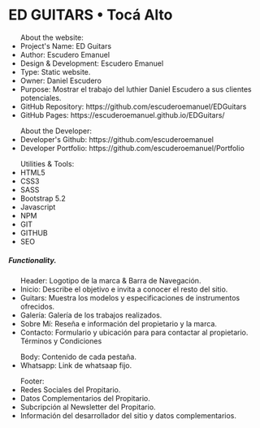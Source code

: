<h1> ED GUITARS • Tocá Alto </h1>

<ul> About the website: 

  <li> Project's Name: ED Guitars </li>
  <li> Author: Escudero Emanuel </li>
  <li> Design & Development: Escudero Emanuel </li>
  <li> Type: Static website. </li>
  <li> Owner: Daniel Escudero </li>
  <li> Purpose: Mostrar el trabajo del luthier Daniel Escudero a sus clientes potenciales. </li>
  <li> GitHub Repository: https://github.com/escuderoemanuel/EDGuitars </li>
  <li> GitHub Pages: https://escuderoemanuel.github.io/EDGuitars/ </li>
</ul>

<ul> About the Developer:

  <li> Developer's Github: https://github.com/escuderoemanuel </li>
  <li> Developer Portfolio: https://github.com/escuderoemanuel/Portfolio </li>
</ul>

<ul> Utilities & Tools: 

  <li> HTML5 </li>
  <li> CSS3 </li>
  <li> SASS </li>
  <li> Bootstrap 5.2 </li>
  <li> Javascript </li>
  <li> NPM </li>
  <li> GIT </li>
  <li> GITHUB </li>
  <li> SEO </li>
</ul>


<h5> Functionality. </h5>

  <ul>Header: Logotipo de la marca & Barra de Navegación.
    <li> Inicio: Describe el objetivo e invita a conocer el resto del sitio. </li>
    <li> Guitars: Muestra los modelos y especificaciones de instrumentos ofrecidos. </li>
    <li> Galería: Galería de los trabajos realizados. </li>
    <li> Sobre Mí: Reseña e información del propietario y la marca. </li>
    <li> Contacto: Formulario y ubicación para para contactar al propietario. Términos y Condiciones </li>
  </ul>

  <ul>Body: Contenido de cada pestaña.
    <li> Whatsapp: Link de whatsaap fijo. </li>
  </ul>

  <ul>Footer:
    <li> Redes Sociales del Propitario. </li>
    <li> Datos Complementarios del Propitario. </li>
    <li> Subcripción al Newsletter del Propitario. </li>
    <li> Información del desarrollador del sitio y datos complementarios. </li>
  </ul>
